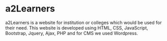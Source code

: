 # a2Learners
a2Learners is a website for institution or colleges which would be used for their need. This website is developed using HTML, CSS, JavaScript, Bootstrap, Jquery, Ajax, PHP and for CMS we used Wordpress.
